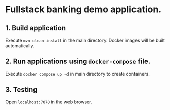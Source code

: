 # Fullstack banking demo application.

## 1. Build application
Execute `mvn clean install` in the main directory. Docker images will be built automatically.

## 2. Run applications using `docker-compose` file.
Execute `docker compose up -d` in main directory to create containers.

## 3. Testing
Open `localhost:7070` in the web browser.
